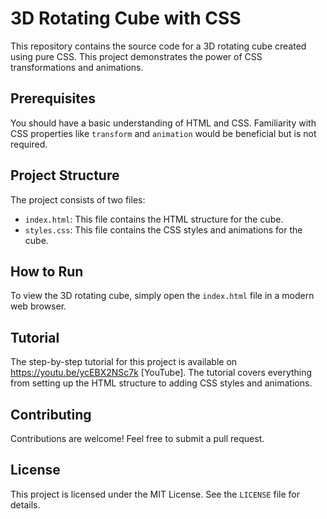 # 3D Rotating Cube with CSS

This repository contains the source code for a 3D rotating cube created using pure CSS. This project demonstrates the power of CSS transformations and animations.

## Prerequisites

You should have a basic understanding of HTML and CSS. Familiarity with CSS properties like `transform` and `animation` would be beneficial but is not required.

## Project Structure

The project consists of two files:

- `index.html`: This file contains the HTML structure for the cube.
- `styles.css`: This file contains the CSS styles and animations for the cube.

## How to Run

To view the 3D rotating cube, simply open the `index.html` file in a modern web browser.

## Tutorial

The step-by-step tutorial for this project is available on https://youtu.be/ycEBX2NSc7k [YouTube]. The tutorial covers everything from setting up the HTML structure to adding CSS styles and animations.

## Contributing

Contributions are welcome! Feel free to submit a pull request.

## License

This project is licensed under the MIT License. See the `LICENSE` file for details.
